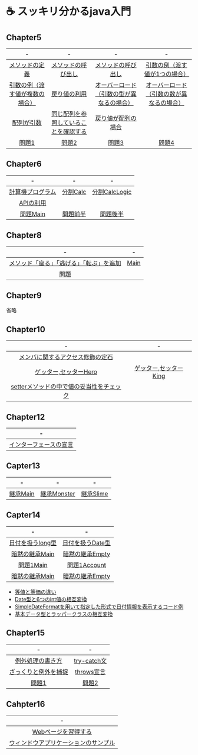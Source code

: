 # :coffee: スッキリ分かるjava入門

## Chapter5
|-|-|-|-|
| :--: | :--: | :--: | :--: |
|[メソッドの定義](https://github.com/aocattleya/HelloJava/blob/master/%E3%82%B9%E3%83%83%E3%82%AD%E3%83%AA%E3%82%8F%E3%81%8B%E3%82%8Bjava%E5%85%A5%E9%96%80/src/Chapter05/Java01.java)|[メソッドの呼び出し](https://github.com/aocattleya/HelloJava/blob/master/%E3%82%B9%E3%83%83%E3%82%AD%E3%83%AA%E3%82%8F%E3%81%8B%E3%82%8Bjava%E5%85%A5%E9%96%80/src/Chapter05/Java02.java)|[メソッドの呼び出し](https://github.com/aocattleya/HelloJava/blob/master/%E3%82%B9%E3%83%83%E3%82%AD%E3%83%AA%E3%82%8F%E3%81%8B%E3%82%8Bjava%E5%85%A5%E9%96%80/src/Chapter05/Java03.java)|[引数の例（渡す値が1つの場合）](https://github.com/aocattleya/HelloJava/blob/master/%E3%82%B9%E3%83%83%E3%82%AD%E3%83%AA%E3%82%8F%E3%81%8B%E3%82%8Bjava%E5%85%A5%E9%96%80/src/Chapter05/Java04.java)
|[引数の例（渡す値が複数の場合）](https://github.com/aocattleya/HelloJava/blob/master/%E3%82%B9%E3%83%83%E3%82%AD%E3%83%AA%E3%82%8F%E3%81%8B%E3%82%8Bjava%E5%85%A5%E9%96%80/src/Chapter05/Java05.java)|[戻り値の利用](https://github.com/aocattleya/HelloJava/blob/master/%E3%82%B9%E3%83%83%E3%82%AD%E3%83%AA%E3%82%8F%E3%81%8B%E3%82%8Bjava%E5%85%A5%E9%96%80/src/Chapter05/Java06.java)|[オーバーロード（引数の型が異なるの場合）](https://github.com/aocattleya/HelloJava/blob/master/%E3%82%B9%E3%83%83%E3%82%AD%E3%83%AA%E3%82%8F%E3%81%8B%E3%82%8Bjava%E5%85%A5%E9%96%80/src/Chapter05/Java07.java)|[オーバーロード（引数の数が異なるの場合）](https://github.com/aocattleya/HelloJava/blob/master/%E3%82%B9%E3%83%83%E3%82%AD%E3%83%AA%E3%82%8F%E3%81%8B%E3%82%8Bjava%E5%85%A5%E9%96%80/src/Chapter05/Java08.java)|
|[配列が引数](https://github.com/aocattleya/HelloJava/blob/master/%E3%82%B9%E3%83%83%E3%82%AD%E3%83%AA%E3%82%8F%E3%81%8B%E3%82%8Bjava%E5%85%A5%E9%96%80/src/Chapter05/Java09.java)|[同じ配列を参照していることを確認する](https://github.com/aocattleya/HelloJava/blob/master/%E3%82%B9%E3%83%83%E3%82%AD%E3%83%AA%E3%82%8F%E3%81%8B%E3%82%8Bjava%E5%85%A5%E9%96%80/src/Chapter05/Java10.java)|[戻り値が配列の場合](https://github.com/aocattleya/HelloJava/blob/master/%E3%82%B9%E3%83%83%E3%82%AD%E3%83%AA%E3%82%8F%E3%81%8B%E3%82%8Bjava%E5%85%A5%E9%96%80/src/Chapter05/Java11.java)||
|[問題1](https://github.com/aocattleya/HelloJava/blob/master/%E3%82%B9%E3%83%83%E3%82%AD%E3%83%AA%E3%82%8F%E3%81%8B%E3%82%8Bjava%E5%85%A5%E9%96%80/src/Chapter05/Question1.java)|[問題2](https://github.com/aocattleya/HelloJava/blob/master/%E3%82%B9%E3%83%83%E3%82%AD%E3%83%AA%E3%82%8F%E3%81%8B%E3%82%8Bjava%E5%85%A5%E9%96%80/src/Chapter05/Question2.java)|[問題3](https://github.com/aocattleya/HelloJava/blob/master/%E3%82%B9%E3%83%83%E3%82%AD%E3%83%AA%E3%82%8F%E3%81%8B%E3%82%8Bjava%E5%85%A5%E9%96%80/src/Chapter05/Question3.java)|[問題4](https://github.com/aocattleya/HelloJava/blob/master/%E3%82%B9%E3%83%83%E3%82%AD%E3%83%AA%E3%82%8F%E3%81%8B%E3%82%8Bjava%E5%85%A5%E9%96%80/src/Chapter05/Question4.java)|

## Chapter6
|-|-|-|
| :--: | :--: | :--: |
|[計算機プログラム](https://github.com/aocattleya/HelloJava/blob/master/%E3%82%B9%E3%83%83%E3%82%AD%E3%83%AA%E3%82%8F%E3%81%8B%E3%82%8Bjava%E5%85%A5%E9%96%80/src/Chapter06/Java01.java)|[分割Calc](https://github.com/aocattleya/HelloJava/blob/master/%E3%82%B9%E3%83%83%E3%82%AD%E3%83%AA%E3%82%8F%E3%81%8B%E3%82%8Bjava%E5%85%A5%E9%96%80/src/Chapter06/Java02Calc.java)|[分割CalcLogic](https://github.com/aocattleya/HelloJava/blob/master/%E3%82%B9%E3%83%83%E3%82%AD%E3%83%AA%E3%82%8F%E3%81%8B%E3%82%8Bjava%E5%85%A5%E9%96%80/src/Chapter06/Java02CalcLogic.java)|
|[APIの利用](https://github.com/aocattleya/HelloJava/blob/master/%E3%82%B9%E3%83%83%E3%82%AD%E3%83%AA%E3%82%8F%E3%81%8B%E3%82%8Bjava%E5%85%A5%E9%96%80/src/Chapter06/Java03.java)| | |
|[問題Main](https://github.com/aocattleya/HelloJava/blob/master/%E3%82%B9%E3%83%83%E3%82%AD%E3%83%AA%E3%82%8F%E3%81%8B%E3%82%8Bjava%E5%85%A5%E9%96%80/src/Chapter06/Question1Main.java)|[問題前半](https://github.com/aocattleya/HelloJava/blob/master/%E3%82%B9%E3%83%83%E3%82%AD%E3%83%AA%E3%82%8F%E3%81%8B%E3%82%8Bjava%E5%85%A5%E9%96%80/src/Chapter06/Quastion1Zenhan.java)|[問題後半](https://github.com/aocattleya/HelloJava/blob/master/%E3%82%B9%E3%83%83%E3%82%AD%E3%83%AA%E3%82%8F%E3%81%8B%E3%82%8Bjava%E5%85%A5%E9%96%80/src/Chapter06/Question1Kouhan.java)|

## Chapter8
|-|-|
| :--: | :--: |
|[メソッド「座る」「逃げる」「転ぶ」を追加](https://github.com/aocattleya/HelloJava/blob/master/%E3%82%B9%E3%83%83%E3%82%AD%E3%83%AA%E3%82%8F%E3%81%8B%E3%82%8Bjava%E5%85%A5%E9%96%80/src/Chapter08/Java01Hero.java)|[Main](https://github.com/aocattleya/HelloJava/blob/master/%E3%82%B9%E3%83%83%E3%82%AD%E3%83%AA%E3%82%8F%E3%81%8B%E3%82%8Bjava%E5%85%A5%E9%96%80/src/Chapter08/Java01Main.java)|
|[問題](https://github.com/aocattleya/HelloJava/blob/master/%E3%82%B9%E3%83%83%E3%82%AD%E3%83%AA%E3%82%8F%E3%81%8B%E3%82%8Bjava%E5%85%A5%E9%96%80/src/Chapter08/Question1Cleric.java)||||

## Chapter9
省略

## Chapter10
|-|-|
| :--: | :--: |
|[メンバに関するアクセス修飾の定石](https://github.com/aocattleya/HelloJava/blob/master/%E3%82%B9%E3%83%83%E3%82%AD%E3%83%AA%E3%82%8F%E3%81%8B%E3%82%8Bjava%E5%85%A5%E9%96%80/src/Chapter10/Java01.java)||
[ゲッター,セッターHero](https://github.com/aocattleya/HelloJava/blob/master/%E3%82%B9%E3%83%83%E3%82%AD%E3%83%AA%E3%82%8F%E3%81%8B%E3%82%8Bjava%E5%85%A5%E9%96%80/src/Chapter10/Java02Hero.java)|[ゲッター,セッターKing](https://github.com/aocattleya/HelloJava/blob/master/%E3%82%B9%E3%83%83%E3%82%AD%E3%83%AA%E3%82%8F%E3%81%8B%E3%82%8Bjava%E5%85%A5%E9%96%80/src/Chapter10/Java02King.java)|
|[setterメソッドの中で値の妥当性をチェック](https://github.com/aocattleya/HelloJava/blob/master/%E3%82%B9%E3%83%83%E3%82%AD%E3%83%AA%E3%82%8F%E3%81%8B%E3%82%8Bjava%E5%85%A5%E9%96%80/src/Chapter10/Java03.java)||

## Chapter12
|-|
| :--: |
|[インターフェースの宣言](https://github.com/aocattleya/HelloJava/blob/master/%E3%82%B9%E3%83%83%E3%82%AD%E3%83%AA%E3%82%8F%E3%81%8B%E3%82%8Bjava%E5%85%A5%E9%96%80/src/Chapter12/Java01.java)|

## Capter13
|-|-|-|
| :--: | :-: | :-: |
|[継承Main](https://github.com/aocattleya/HelloJava/blob/master/%E3%82%B9%E3%83%83%E3%82%AD%E3%83%AA%E3%82%8F%E3%81%8B%E3%82%8Bjava%E5%85%A5%E9%96%80/src/Chapter13/Java01Main.java)|[継承Monster](https://github.com/aocattleya/HelloJava/blob/master/%E3%82%B9%E3%83%83%E3%82%AD%E3%83%AA%E3%82%8F%E3%81%8B%E3%82%8Bjava%E5%85%A5%E9%96%80/src/Chapter13/Java01Monster.java)|[継承Slime](https://github.com/aocattleya/HelloJava/blob/master/%E3%82%B9%E3%83%83%E3%82%AD%E3%83%AA%E3%82%8F%E3%81%8B%E3%82%8Bjava%E5%85%A5%E9%96%80/src/Chapter13/Java01Slime.java)|

## Capter14
|-|-|
| :--: | :-: |
|[日付を扱うlong型](https://github.com/aocattleya/HelloJava/blob/master/%E3%82%B9%E3%83%83%E3%82%AD%E3%83%AA%E3%82%8F%E3%81%8B%E3%82%8Bjava%E5%85%A5%E9%96%80/src/Chapter14/Java01.java)|[日付を扱うDate型](https://github.com/aocattleya/HelloJava/blob/master/%E3%82%B9%E3%83%83%E3%82%AD%E3%83%AA%E3%82%8F%E3%81%8B%E3%82%8Bjava%E5%85%A5%E9%96%80/src/Chapter14/Java02.java)|
|[暗黙の継承Main](https://github.com/aocattleya/HelloJava/blob/master/%E3%82%B9%E3%83%83%E3%82%AD%E3%83%AA%E3%82%8F%E3%81%8B%E3%82%8Bjava%E5%85%A5%E9%96%80/src/Chapter14/Java05Main.java)|[暗黙の継承Empty](https://github.com/aocattleya/HelloJava/blob/master/%E3%82%B9%E3%83%83%E3%82%AD%E3%83%AA%E3%82%8F%E3%81%8B%E3%82%8Bjava%E5%85%A5%E9%96%80/src/Chapter14/Java05Empty.java)|
|[問題1Main](https://github.com/aocattleya/HelloJava/blob/master/%E3%82%B9%E3%83%83%E3%82%AD%E3%83%AA%E3%82%8F%E3%81%8B%E3%82%8Bjava%E5%85%A5%E9%96%80/src/Chapter14/QuastionMain.java)|[問題1Account](https://github.com/aocattleya/HelloJava/blob/master/%E3%82%B9%E3%83%83%E3%82%AD%E3%83%AA%E3%82%8F%E3%81%8B%E3%82%8Bjava%E5%85%A5%E9%96%80/src/Chapter14/QuestionAccount.java)|
|[暗黙の継承Main](https://github.com/aocattleya/HelloJava/blob/master/%E3%82%B9%E3%83%83%E3%82%AD%E3%83%AA%E3%82%8F%E3%81%8B%E3%82%8Bjava%E5%85%A5%E9%96%80/src/Chapter14/Java05Main.java)|[暗黙の継承Empty](https://github.com/aocattleya/HelloJava/blob/master/%E3%82%B9%E3%83%83%E3%82%AD%E3%83%AA%E3%82%8F%E3%81%8B%E3%82%8Bjava%E5%85%A5%E9%96%80/src/Chapter14/Java05Empty.java)|
- [等値と等価の違い](https://github.com/aocattleya/HelloJava/blob/master/%E3%82%B9%E3%83%83%E3%82%AD%E3%83%AA%E3%82%8F%E3%81%8B%E3%82%8Bjava%E5%85%A5%E9%96%80/src/Chapter14/Java06.java)
- [Date型と6つのint値の相互変換](https://github.com/aocattleya/HelloJava/blob/master/%E3%82%B9%E3%83%83%E3%82%AD%E3%83%AA%E3%82%8F%E3%81%8B%E3%82%8Bjava%E5%85%A5%E9%96%80/src/Chapter14/Java03.java)
- [SimpleDateFormatを用いて指定した形式で日付情報を表示するコード例](https://github.com/aocattleya/HelloJava/blob/master/%E3%82%B9%E3%83%83%E3%82%AD%E3%83%AA%E3%82%8F%E3%81%8B%E3%82%8Bjava%E5%85%A5%E9%96%80/src/Chapter14/Java04.java)
- [基本データ型とラッパークラスの相互変換](https://github.com/aocattleya/HelloJava/blob/master/%E3%82%B9%E3%83%83%E3%82%AD%E3%83%AA%E3%82%8F%E3%81%8B%E3%82%8Bjava%E5%85%A5%E9%96%80/src/Chapter14/Java07.java)


## Chapter15
|-|-|
| :--: | :-: |
|[例外処理の書き方](https://github.com/aocattleya/HelloJava/blob/master/%E3%82%B9%E3%83%83%E3%82%AD%E3%83%AA%E3%82%8F%E3%81%8B%E3%82%8Bjava%E5%85%A5%E9%96%80/src/Chapter15/Java01.java)|[try-catch文](https://github.com/aocattleya/HelloJava/blob/master/%E3%82%B9%E3%83%83%E3%82%AD%E3%83%AA%E3%82%8F%E3%81%8B%E3%82%8Bjava%E5%85%A5%E9%96%80/src/Chapter15/Java02.java)|
|[ざっくりと例外を捕捉](https://github.com/aocattleya/HelloJava/blob/master/%E3%82%B9%E3%83%83%E3%82%AD%E3%83%AA%E3%82%8F%E3%81%8B%E3%82%8Bjava%E5%85%A5%E9%96%80/src/Chapter15/Java03.java)|[throws宣言](https://github.com/aocattleya/HelloJava/blob/master/%E3%82%B9%E3%83%83%E3%82%AD%E3%83%AA%E3%82%8F%E3%81%8B%E3%82%8Bjava%E5%85%A5%E9%96%80/src/Chapter15/Java04.java)|
|[問題1](https://github.com/aocattleya/HelloJava/blob/master/%E3%82%B9%E3%83%83%E3%82%AD%E3%83%AA%E3%82%8F%E3%81%8B%E3%82%8Bjava%E5%85%A5%E9%96%80/src/Chapter15/Question1.java)|[問題2](https://github.com/aocattleya/HelloJava/blob/master/%E3%82%B9%E3%83%83%E3%82%AD%E3%83%AA%E3%82%8F%E3%81%8B%E3%82%8Bjava%E5%85%A5%E9%96%80/src/Chapter15/Question2.java)|

## Cahpter16
|-|
| :--: |
|[Webページを習得する](https://github.com/aocattleya/HelloJava/blob/master/%E3%82%B9%E3%83%83%E3%82%AD%E3%83%AA%E3%82%8F%E3%81%8B%E3%82%8Bjava%E5%85%A5%E9%96%80/src/Chapter16/Java01.java)|
|[ウィンドウアプリケーションのサンプル](https://github.com/aocattleya/HelloJava/blob/master/%E3%82%B9%E3%83%83%E3%82%AD%E3%83%AA%E3%82%8F%E3%81%8B%E3%82%8Bjava%E5%85%A5%E9%96%80/src/Chapter16/Java02.java)|
